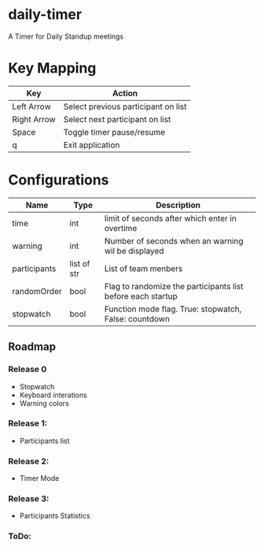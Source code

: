 # daily-timer
A Timer for Daily Standup meetings

# Key Mapping
| Key         | Action                              |
|-------------|-------------------------------------|
| Left Arrow  | Select previous participant on list |
| Right Arrow | Select next participant on list     |
| Space       | Toggle timer pause/resume           |
| q           | Exit application                    |

# Configurations
| Name         | Type        | Description                                                 |
|--------------|-------------|-------------------------------------------------------------|
| time         | int         | limit of seconds after which enter in overtime              |
| warning      | int         | Number of seconds when an warning wil be displayed          |
| participants | list of str | List of team menbers                                        |
| randomOrder  | bool        | Flag to randomize the participants list before each startup |
| stopwatch    | bool        | Function mode flag. True: stopwatch, False: countdown       |

## Roadmap
### Release 0
 - Stopwatch
 - Keyboard interations
 - Warning colors

### Release 1:
 - Participants list

### Release 2:
 - Timer Mode

### Release 3:
 - Participants Statistics

### ToDo:
